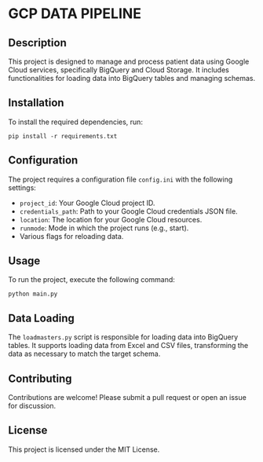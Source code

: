 # GCP DATA PIPELINE

## Description
This project is designed to manage and process patient data using Google Cloud services, specifically BigQuery and Cloud Storage. It includes functionalities for loading data into BigQuery tables and managing schemas.

## Installation
To install the required dependencies, run:
```
pip install -r requirements.txt
```

## Configuration
The project requires a configuration file `config.ini` with the following settings:
- `project_id`: Your Google Cloud project ID.
- `credentials_path`: Path to your Google Cloud credentials JSON file.
- `location`: The location for your Google Cloud resources.
- `runmode`: Mode in which the project runs (e.g., start).
- Various flags for reloading data.

## Usage
To run the project, execute the following command:
```
python main.py
```

## Data Loading
The `loadmasters.py` script is responsible for loading data into BigQuery tables. It supports loading data from Excel and CSV files, transforming the data as necessary to match the target schema.

## Contributing
Contributions are welcome! Please submit a pull request or open an issue for discussion.

## License
This project is licensed under the MIT License.
